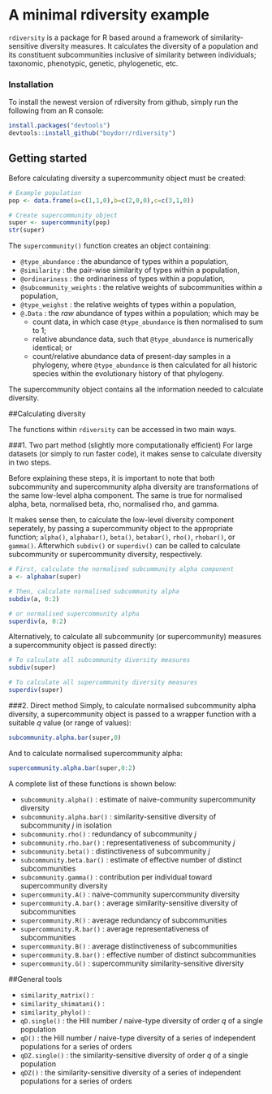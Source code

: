 # A minimal rdiversity example
  
`rdiversity` is a package for R based around a framework of similarity-sensitive diversity measures. It calculates the diversity of a population and its constituent subcommunities inclusive of similarity between individuals; taxonomic, phenotypic, genetic, phylogenetic, etc. 

### Installation

To install the newest version of rdiversity from github, simply run the following from an R console:
```r
install.packages("devtools")
devtools::install_github("boydorr/rdiversity")
```

## Getting started


Before calculating diversity a supercommunity object must be created:

```r
# Example population
pop <- data.frame(a=c(1,1,0),b=c(2,0,0),c=c(3,1,0))

# Create supercommunity object
super <- supercommunity(pop)
str(super)
```

The `supercommunity()` function creates an object containing:  

* `@type_abundance` : the abundance of types within a population,  
* `@similarity` : the pair-wise similarity of types within a population,  
* `@ordinariness` : the ordinariness of types within a population,  
* `@subcommunity_weights` :  the relative weights of subcommunities within a population,  
* `@type_weighst` : the relative weights of types within a population,  
* `@.Data` : the *raw* abundance of types within a population; which may be  
    + count data, in which case `@type_abundance` is then normalised to sum to 1;  
    + relative abundance data, such that `@type_abundance` is numerically identical; or  
    + count/relative abundance data of present-day samples in a phylogeny, where `@type_abundance` is then calculated for all historic species within the evolutionary history of that phylogeny. 
    
The supercommunity object contains all the information needed to calculate diversity.
    
##Calculating diversity

The functions within `rdiversity` can be accessed in two main ways. 

###1. Two part method (slightly more computationally efficient)
For large datasets (or simply to run faster code), it makes sense to calculate diversity in two steps. 

Before explaining these steps, it is important to note that both subcommunity and supercommunity  alpha diversity are transformations of the same low-level alpha component. The same is true for normalised alpha, beta, normalised beta, rho, normalised rho, and gamma.

It makes sense then, to calculate the low-level diversity component seperately, by passing a supercommunity object to the appropriate function; `alpha()`, `alphabar()`, `beta()`, `betabar()`, `rho()`, `rhobar()`, or `gamma()`. Afterwhich `subdiv()` or `superdiv()` can be called to calculate subcommunity or supercommunity diversity, respectively.

```r
# First, calculate the normalised subcommunity alpha component
a <- alphabar(super)

# Then, calculate normalised subcommunity alpha 
subdiv(a, 0:2)

# or normalised supercommunity alpha
superdiv(a, 0:2)
```

Alternatively, to calculate all subcommunity (or supercommunity) measures a supercommunity object is passed directly:

```r
# To calculate all subcommunity diversity measures
subdiv(super)

# To calculate all supercommunity diversity measures
superdiv(super)
```

###2. Direct method
Simply, to calculate normalised subcommunity alpha diversity, a supercommunity object is passed to a wrapper function with a suitable *q* value (or range of values):
```r
subcommunity.alpha.bar(super,0)
```
And to calculate normalised supercommunity alpha:
```r 
supercommunity.alpha.bar(super,0:2)
```
A complete list of these functions is shown below:

* `subcommunity.alpha()` : estimate of naive-community supercommunity diversity  
* `subcommunity.alpha.bar()` : similarity-sensitive diversity of subcommunity *j* in isolation  
* `subcommunity.rho()` : redundancy of subcommunity *j*  
* `subcommunity.rho.bar()` : representativeness of subcommunity *j*  
* `subcommunity.beta()` : distinctiveness of subcommunity *j*  
* `subcommunity.beta.bar()` : estimate of effective number of distinct subcommunities  
* `subcommunity.gamma()` : contribution per individual toward supercommunity diversity  
* `supercommunity.A()` : naive-community supercommunity diversity  
* `supercommunity.A.bar()` : average similarity-sensitive diversity of subcommunities  
* `supercommunity.R()` : average redundancy of subcommunities  
* `supercommunity.R.bar()` : average representativeness of subcommunities  
* `supercommunity.B()` : average distinctiveness of subcommunities  
* `supercommunity.B.bar()` : effective number of distinct subcommunities  
* `supercommunity.G()` : supercommunity similarity-sensitive diversity  


##General tools
* `similarity_matrix()` :  
* `similarity_shimatani()` :  
* `similarity_phylo()` : 
* `qD.single()` : the Hill number / naive-type diversity of order *q* of a single population  
* `qD()` : the Hill number / naive-type diversity of a series of independent populations for a series of orders  
* `qDZ.single()` : the similarity-sensitive diversity of order *q* of a single population  
* `qDZ()` : the similarity-sensitive diversity of a series of independent populations for a series of orders  







